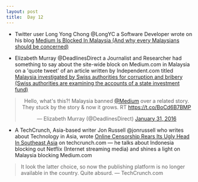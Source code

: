 ```yaml
---
layout: post
title:  Day 12
---
```

	
- Twitter user Long Yong Chong @LongYC a Software Developer wrote on his blog <a href="http://longyc.com/2016/01/medium-is-blocked-in-malaysia/" target="_blank">Medium Is Blocked In Malaysia (And why every Malaysians should be concerned)</a> 

- Elizabeth Murray @DeadlinesDirect a Journalist and Researcher had something to say about the site-wide block on Medium.com in Malaysia on a 'quote tweet' of an article written by Independent.com titled <a href="http://www.independent.co.uk/news/world/asia/malaysia-investigated-by-swiss-authorities-for-corruption-and-bribery-a6844231.html" target="_blank">Malaysia investigated by Swiss authorities for corruption and bribery (Swiss authorities are examining the accounts of a state investment fund)</a>

<center>
<blockquote class="twitter-tweet" lang="en"><p lang="en" dir="ltr">Hello, what&#39;s this?! Malaysia banned <a href="https://twitter.com/Medium">@Medium</a> over a related story. They stuck by the story &amp; now it grows. RT <a href="https://t.co/BoCd6B7BMP">https://t.co/BoCd6B7BMP</a></p>&mdash; Elizabeth Murray (@DeadlinesDirect) <a href="https://twitter.com/DeadlinesDirect/status/693741032572264448">January 31, 2016</a></blockquote>
</center>

- A TechCrunch, Asia-based writer Jon Russell @jonrussell who writes about Technology in Asia, wrote <a href="http://techcrunch.com/2016/01/31/southeast-asia-censorsh1t/?ncid=rss&utm_source=feedburner&utm_medium=feed&utm_campaign=Feed%3A+Techcrunch+%28TechCrunch%29&sr_share=twitter" target="_blank">Online Censorship Rears Its Ugly Head In Southeast Asia</a> on techcrunch.com &mdash; he talks about Indonesia blocking out Netflix (Internet streaming media) and shines a light on Malaysia blocking Medium.com

> It look the latter choice, so now the publishing platform is no longer available in the country. Quite absurd. &mdash; TechCrunch.com

